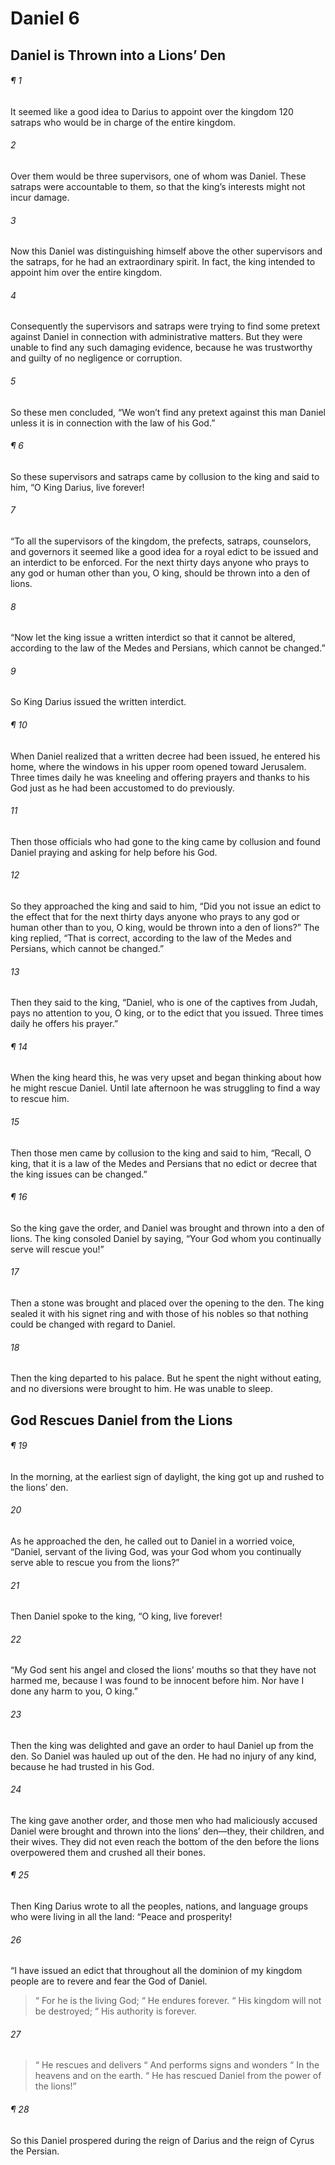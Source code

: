 # Daniel 6
## Daniel is Thrown into a Lions’ Den
###### ¶ 1
It seemed like a good idea to Darius to appoint over the kingdom 120 satraps who would be in charge of the entire kingdom.
###### 2
Over them would be three supervisors, one of whom was Daniel. These satraps were accountable to them, so that the king’s interests might not incur damage.
###### 3
Now this Daniel was distinguishing himself above the other supervisors and the satraps, for he had an extraordinary spirit. In fact, the king intended to appoint him over the entire kingdom.
###### 4
Consequently the supervisors and satraps were trying to find some pretext against Daniel in connection with administrative matters. But they were unable to find any such damaging evidence, because he was trustworthy and guilty of no negligence or corruption.
###### 5
So these men concluded, “We won’t find any pretext against this man Daniel unless it is in connection with the law of his God.”
###### ¶ 6
So these supervisors and satraps came by collusion to the king and said to him, “O King Darius, live forever!
###### 7
“To all the supervisors of the kingdom, the prefects, satraps, counselors, and governors it seemed like a good idea for a royal edict to be issued and an interdict to be enforced. For the next thirty days anyone who prays to any god or human other than you, O king, should be thrown into a den of lions.
###### 8
“Now let the king issue a written interdict so that it cannot be altered, according to the law of the Medes and Persians, which cannot be changed.”
###### 9
So King Darius issued the written interdict.
###### ¶ 10
When Daniel realized that a written decree had been issued, he entered his home, where the windows in his upper room opened toward Jerusalem. Three times daily he was kneeling and offering prayers and thanks to his God just as he had been accustomed to do previously.
###### 11
Then those officials who had gone to the king came by collusion and found Daniel praying and asking for help before his God.
###### 12
So they approached the king and said to him, “Did you not issue an edict to the effect that for the next thirty days anyone who prays to any god or human other than to you, O king, would be thrown into a den of lions?” The king replied, “That is correct, according to the law of the Medes and Persians, which cannot be changed.”
###### 13
Then they said to the king, “Daniel, who is one of the captives from Judah, pays no attention to you, O king, or to the edict that you issued. Three times daily he offers his prayer.”
###### ¶ 14
When the king heard this, he was very upset and began thinking about how he might rescue Daniel. Until late afternoon he was struggling to find a way to rescue him.
###### 15
Then those men came by collusion to the king and said to him, “Recall, O king, that it is a law of the Medes and Persians that no edict or decree that the king issues can be changed.”
###### ¶ 16
So the king gave the order, and Daniel was brought and thrown into a den of lions. The king consoled Daniel by saying, “Your God whom you continually serve will rescue you!”
###### 17
Then a stone was brought and placed over the opening to the den. The king sealed it with his signet ring and with those of his nobles so that nothing could be changed with regard to Daniel.
###### 18
Then the king departed to his palace. But he spent the night without eating, and no diversions were brought to him. He was unable to sleep.
## God Rescues Daniel from the Lions
###### ¶ 19
In the morning, at the earliest sign of daylight, the king got up and rushed to the lions’ den.
###### 20
As he approached the den, he called out to Daniel in a worried voice, “Daniel, servant of the living God, was your God whom you continually serve able to rescue you from the lions?”
###### 21
Then Daniel spoke to the king, “O king, live forever!
###### 22
“My God sent his angel and closed the lions’ mouths so that they have not harmed me, because I was found to be innocent before him. Nor have I done any harm to you, O king.”
###### 23
Then the king was delighted and gave an order to haul Daniel up from the den. So Daniel was hauled up out of the den. He had no injury of any kind, because he had trusted in his God.
###### 24
The king gave another order, and those men who had maliciously accused Daniel were brought and thrown into the lions’ den—they, their children, and their wives. They did not even reach the bottom of the den before the lions overpowered them and crushed all their bones.
###### ¶ 25
Then King Darius wrote to all the peoples, nations, and language groups who were living in all the land: “Peace and prosperity!
###### 26
“I have issued an edict that throughout all the dominion of my kingdom people are to revere and fear the God of Daniel.
>  “ For he is the living God;
>  “ He endures forever.
>  “ His kingdom will not be destroyed;
>  “ His authority is forever.
###### 27
>  “ He rescues and delivers
>  “ And performs signs and wonders
>  “ In the heavens and on the earth.
>  “ He has rescued Daniel from the power of the lions!”
###### ¶ 28
So this Daniel prospered during the reign of Darius and the reign of Cyrus the Persian.
